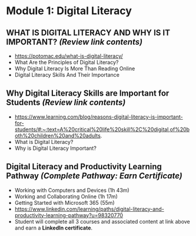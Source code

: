 # **Module 1: Digital Literacy**

## WHAT IS DIGITAL LITERACY AND WHY IS IT IMPORTANT? *(Review link contents)*
* https://potomac.edu/what-is-digital-literacy/
* What Are the Principles of Digital Literacy?
* Why Digital Literacy Is More Than Reading Online
* Digital Literacy Skills And Their Importance


## Why Digital Literacy Skills are Important for Students *(Review link contents)*
* https://www.learning.com/blog/reasons-digital-literacy-is-important-for-students/#:~:text=A%20critical%20life%20skill%2C%20digital,of%20both%20children%20and%20adults. 
* What is Digital Literacy?
* Why is Digital Literacy Important?

## Digital Literacy and Productivity Learning Pathway *(Complete Pathway: Earn Certificate)*
 * Working with Computers and Devices (1h 43m)
 * Working and Collaborating Online (1h 17m)
 * Getting Started with Microsoft 365 (55m)
 * https://www.linkedin.com/learning/paths/digital-literacy-and-productivity-learning-pathway?u=98320770 
 * Student will complete all 3 courses and associated content at link above and earn a **LinkedIn certificate**.
   


